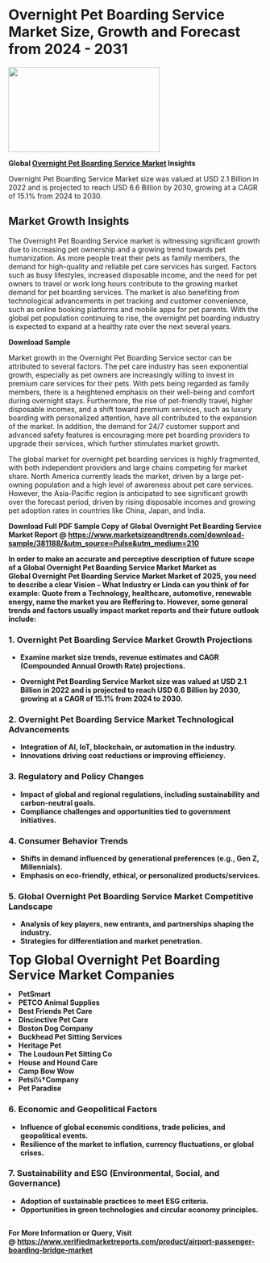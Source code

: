 <H1>Overnight Pet Boarding Service Market Size, Growth and Forecast from 2024 - 2031</H1><img class="aligncenter size-medium wp-image-584254" src="https://thirdeyenews.in/wp-content/uploads/2024/09/Global-Market-Research-300x168.jpeg" alt="" width="300" height="168" /><p><strong>Global&nbsp;<a href="https://www.marketsizeandtrends.com/download-sample/381188/&amp;utm_source=Pulse&amp;utm_medium=210">Overnight Pet Boarding Service Market</a> Insights</strong></p><p>Overnight Pet Boarding Service Market size was valued at USD 2.1 Billion in 2022 and is projected to reach USD 6.6 Billion by 2030, growing at a CAGR of 15.1% from 2024 to 2030.</p><p><h2>Market Growth Insights</h2> <p>The Overnight Pet Boarding Service market is witnessing significant growth due to increasing pet ownership and a growing trend towards pet humanization. As more people treat their pets as family members, the demand for high-quality and reliable pet care services has surged. Factors such as busy lifestyles, increased disposable income, and the need for pet owners to travel or work long hours contribute to the growing market demand for pet boarding services. The market is also benefiting from technological advancements in pet tracking and customer convenience, such as online booking platforms and mobile apps for pet parents. With the global pet population continuing to rise, the overnight pet boarding industry is expected to expand at a healthy rate over the next several years.</p> <p><strong>Download Sample</strong></p> <p>Market growth in the Overnight Pet Boarding Service sector can be attributed to several factors. The pet care industry has seen exponential growth, especially as pet owners are increasingly willing to invest in premium care services for their pets. With pets being regarded as family members, there is a heightened emphasis on their well-being and comfort during overnight stays. Furthermore, the rise of pet-friendly travel, higher disposable incomes, and a shift toward premium services, such as luxury boarding with personalized attention, have all contributed to the expansion of the market. In addition, the demand for 24/7 customer support and advanced safety features is encouraging more pet boarding providers to upgrade their services, which further stimulates market growth.</p> <p>The global market for overnight pet boarding services is highly fragmented, with both independent providers and large chains competing for market share. North America currently leads the market, driven by a large pet-owning population and a high level of awareness about pet care services. However, the Asia-Pacific region is anticipated to see significant growth over the forecast period, driven by rising disposable incomes and growing pet adoption rates in countries like China, Japan, and India.</p> <p><strong></p><p><span class=""><strong>Download Full PDF Sample Copy of Global Overnight Pet Boarding Service Market Report</strong> @ <a href="https://www.marketsizeandtrends.com/download-sample/381188/&amp;utm_source=Pulse&amp;utm_medium=210" target="_blank">https://www.marketsizeandtrends.com/download-sample/381188/&amp;utm_source=Pulse&amp;utm_medium=210</a></span></p><p>In order to make an accurate and perceptive description of future scope of a Global&nbsp;Overnight Pet Boarding Service Market Market as Global&nbsp;Overnight Pet Boarding Service Market Market of 2025, you need to describe a clear Vision &ndash; What Industry or Linda can you think of for example: Quote from a Technology, healthcare, automotive, renewable energy, name the market you are Reffering to. However, some general trends and factors usually impact market reports and their future outlook include:</p><h3>1.&nbsp;<strong>Overnight Pet Boarding Service Market Growth Projections</strong></h3><ul><li>Examine market size trends, revenue estimates and CAGR (Compounded Annual Growth Rate) projections.</li><li><p>Overnight Pet Boarding Service Market size was valued at USD 2.1 Billion in 2022 and is projected to reach USD 6.6 Billion by 2030, growing at a CAGR of 15.1% from 2024 to 2030.</p></li></ul><h3>2.&nbsp;<strong>Overnight Pet Boarding Service Market Technological Advancements</strong></h3><ul><li>Integration of AI, IoT, blockchain, or automation in the industry.</li><li>Innovations driving cost reductions or improving efficiency.</li></ul><h3>3.&nbsp;<strong>Regulatory and Policy Changes</strong></h3><ul><li>Impact of global and regional regulations, including sustainability and carbon-neutral goals.</li><li>Compliance challenges and opportunities tied to government initiatives.</li></ul><h3>4.&nbsp;<strong>Consumer Behavior Trends</strong></h3><ul><li>Shifts in demand influenced by generational preferences (e.g., Gen Z, Millennials).</li><li>Emphasis on eco-friendly, ethical, or personalized products/services.</li></ul><h3>5.&nbsp;<strong>Global Overnight Pet Boarding Service Market Competitive Landscape</strong></h3><ul><li>Analysis of key players, new entrants, and partnerships shaping the industry.</li><li>Strategies for differentiation and market penetration.</li></ul><p data-pm-slice="1 1 []"><span style="color: inherit; font-family: inherit; font-size: 25px;">Top Global Overnight Pet Boarding Service Market Companies</span></p><div class="" data-test-id=""><p><li>PetSmart</li><li> PETCO Animal Supplies</li><li> Best Friends Pet Care</li><li> Dincinctive Pet Care</li><li> Boston Dog Company</li><li> Buckhead Pet Sitting Services</li><li> Heritage Pet</li><li> The Loudoun Pet Sitting Co</li><li> House and Hound Care</li><li> Camp Bow Wow</li><li> Petsï¼†Company</li><li> Pet Paradise</li></p></div><h3>6.&nbsp;<strong>Economic and Geopolitical Factors</strong></h3><ul><li>Influence of global economic conditions, trade policies, and geopolitical events.</li><li>Resilience of the market to inflation, currency fluctuations, or global crises.</li></ul><h3>7.&nbsp;<strong>Sustainability and ESG (Environmental, Social, and Governance)</strong></h3><ul><li>Adoption of sustainable practices to meet ESG criteria.</li><li>Opportunities in green technologies and circular economy principles.</li></ul><h2><strong style="font-size: 14px;">For More Information or Query, Visit @&nbsp;</strong><a style="background-color: #ffffff; font-size: 14px;" href="https://www.marketsizeandtrends.com/report/overnight-pet-boarding-service-market/" target="_blank">https://www.verifiedmarketreports.com/product/airport-passenger-boarding-bridge-market</a></h2>
